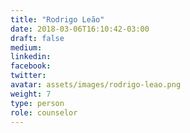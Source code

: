 ```yaml
---
title: "Rodrigo Leão"
date: 2018-03-06T16:10:42-03:00
draft: false
medium:
linkedin:
facebook:
twitter:
avatar: assets/images/rodrigo-leao.png
weight: 7
type: person
role: counselor
---
```

